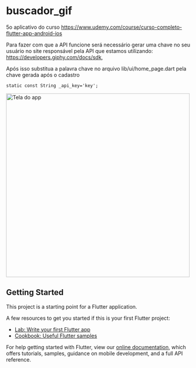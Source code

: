 # buscador_gif

5o aplicativo do curso https://www.udemy.com/course/curso-completo-flutter-app-android-ios

Para fazer com que a API funcione será necessário gerar uma chave no seu usuário no site responsável pela API que estamos utilizando: https://developers.giphy.com/docs/sdk,

Após isso substitua a palavra chave no arquivo lib/ui/home_page.dart pela chave gerada após o cadastro

```
static const String _api_key='key';
```

<img src="README_FILES/app.gif" height="500" alt="Tela do app">

## Getting Started

This project is a starting point for a Flutter application.

A few resources to get you started if this is your first Flutter project:

- [Lab: Write your first Flutter app](https://flutter.dev/docs/get-started/codelab)
- [Cookbook: Useful Flutter samples](https://flutter.dev/docs/cookbook)

For help getting started with Flutter, view our
[online documentation](https://flutter.dev/docs), which offers tutorials,
samples, guidance on mobile development, and a full API reference.

